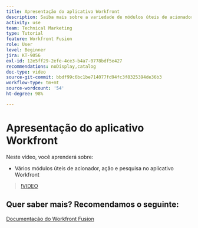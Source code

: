 ```yaml
---
title: Apresentação do aplicativo Workfront
description: Saiba mais sobre a variedade de módulos úteis de acionador, ação e pesquisa no aplicativo Workfront em [!DNL Adobe Workfront Fusion].
activity: use
team: Technical Marketing
type: Tutorial
feature: Workfront Fusion
role: User
level: Beginner
jira: KT-9056
exl-id: 12e5ff29-2efe-4ce3-b4a7-0778bdf5e427
recommendations: noDisplay,catalog
doc-type: video
source-git-commit: bbdf99c6bc1be714077fd94fc3f8325394de36b3
workflow-type: tm+mt
source-wordcount: '54'
ht-degree: 98%

---
```


# Apresentação do aplicativo Workfront

Neste vídeo, você aprenderá sobre:

* Vários módulos úteis de acionador, ação e pesquisa no aplicativo Workfront

>[!VIDEO](https://video.tv.adobe.com/v/335297/?quality=12&learn=on&enablevpops=1)


## Quer saber mais? Recomendamos o seguinte:

[Documentação do Workfront Fusion](https://experienceleague.adobe.com/en/docs/workfront-fusion/using/get-started-with-fusion/understand-workfront-fusion/workfront-fusion-overview)
